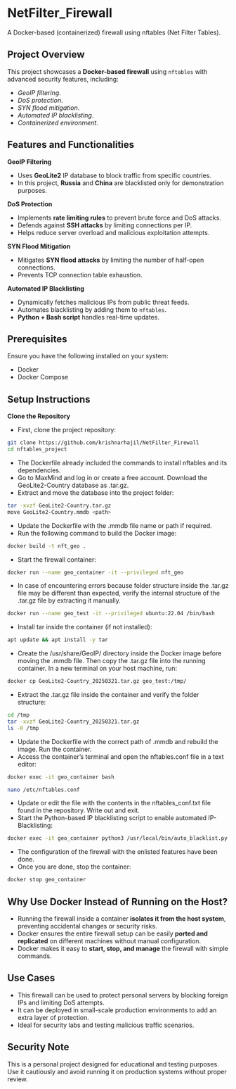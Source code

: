 # NetFilter_Firewall
A Docker-based (containerized) firewall using nftables (Net Filter Tables).

## Project Overview
This project showcases a **Docker-based firewall** using `nftables` with advanced security features, including:
- *GeoIP filtering*.
- *DoS protection*.
- *SYN flood mitigation*.
- *Automated IP blacklisting*.  
- *Containerized environment*.


## Features and Functionalities
**GeoIP Filtering**
- Uses **GeoLite2** IP database to block traffic from specific countries.  
- In this project, **Russia** and **China** are blacklisted only for demonstration purposes.

**DoS Protection**
- Implements **rate limiting rules** to prevent brute force and DoS attacks.  
- Defends against **SSH attacks** by limiting connections per IP.  
- Helps reduce server overload and malicious exploitation attempts.

**SYN Flood Mitigation**
- Mitigates **SYN flood attacks** by limiting the number of half-open connections.  
- Prevents TCP connection table exhaustion.

**Automated IP Blacklisting**
- Dynamically fetches malicious IPs from public threat feeds.  
- Automates blacklisting by adding them to `nftables`.  
- **Python + Bash script** handles real-time updates.

## Prerequisites
Ensure you have the following installed on your system:
- Docker
- Docker Compose


## Setup Instructions
**Clone the Repository**
- First, clone the project repository:
```bash
git clone https://github.com/krishnarhajil/NetFilter_Firewall
cd nftables_project
```
- The Dockerfile already included the commands to install nftables and its dependencies.
- Go to MaxMind and log in or create a free account. Download the GeoLite2-Country database as .tar.gz.
- Extract and move the database into the project folder:
```bash
tar -xvzf GeoLite2-Country.tar.gz
move GeoLite2-Country.mmdb <path>
```
- Update the Dockerfile with the .mmdb file name or path if required.
- Run the following command to build the Docker image:
```bash
docker build -t nft_geo .
```
- Start the firewall container:
```bash
docker run --name geo_container -it --privileged nft_geo
```
- In case of encountering errors because folder structure inside the .tar.gz file may be different than expected, verify the internal structure of the .tar.gz file by extracting it manually. 
```bash
docker run --name geo_test -it --privileged ubuntu:22.04 /bin/bash
```

- Install tar inside the container (if not installed):
```bash
apt update && apt install -y tar
```
- Create the /usr/share/GeoIP/ directory inside the Docker image before moving the .mmdb file. Then copy the .tar.gz file into the running container. In a new terminal on your host machine, run:
```bash
docker cp GeoLite2-Country_20250321.tar.gz geo_test:/tmp/
```

- Extract the .tar.gz file inside the container and verify the folder structure:
```bash
cd /tmp
tar -xvzf GeoLite2-Country_20250321.tar.gz
ls -R /tmp
```
- Update the Dockerfile with the correct path of .mmdb and rebuild the image. Run the container.
- Access the container’s terminal and open the nftables.conf file in a text editor:
```bash
docker exec -it geo_container bash
```
```bash
nano /etc/nftables.conf
```
- Update or edit the file with the contents in the nftables_conf.txt file found in the repository. Write out and exit.
- Start the Python-based IP blacklisting script to enable automated IP-Blacklisting:
```bash
docker exec -it geo_container python3 /usr/local/bin/auto_blacklist.py
```
- The configuration of the firewall with the enlisted features have been done.
- Once you are done, stop the container:
```bash
docker stop geo_container
```



## Why Use Docker Instead of Running on the Host?
- Running the firewall inside a container **isolates it from the host system**, preventing accidental changes or security risks.
- Docker ensures the entire firewall setup can be easily **ported and replicated** on different machines without manual configuration.
- Docker makes it easy to **start, stop, and manage** the firewall with simple commands.  


## Use Cases
- This firewall can be used to protect personal servers by blocking foreign IPs and limiting DoS attempts.
- It can be deployed in small-scale production environments to add an extra layer of protection.
- Ideal for security labs and testing malicious traffic scenarios.


## Security Note
This is a personal project designed for educational and testing purposes. Use it cautiously and avoid running it on production systems without proper review.



